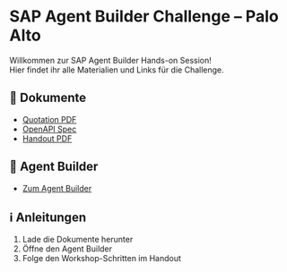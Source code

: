 # SAP Agent Builder Challenge – Palo Alto

Willkommen zur SAP Agent Builder Hands-on Session!  
Hier findet ihr alle Materialien und Links für die Challenge.

## 📄 Dokumente
- [Quotation PDF](quotation.pdf)
- [OpenAPI Spec](openapi-spec.json)
- [Handout PDF](Hands-On%20User%20Manual.pdf)

## 🚀 Agent Builder
- [Zum Agent Builder](https://sovanta-icd9n2rh.baf-prod.cfapps.us10.hana.ondemand.com/ui/index.html#)

## ℹ️ Anleitungen
1. Lade die Dokumente herunter
2. Öffne den Agent Builder
3. Folge den Workshop-Schritten im Handout
